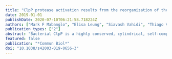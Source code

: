 ```yaml
---
title: "ClpP protease activation results from the reorganization of the electrostatic interaction networks at the entrance pores."
date: 2019-01-01
publishDate: 2020-07-10T06:21:58.718224Z
authors: ["Mark F Mabanglo", "Elisa Leung", "Siavash Vahidi", "Thiago V Seraphim", "Bryan T Eger", "Steve Bryson", "Vaibhav Bhandari", "Jin Lin Zhou", "Yu-Qian Mao", "Kamran Rizzolo", "Marim M Barghash", "Jordan D Goodreid", "Sadhna Phanse", "Mohan Babu", "Leandro R S Barbosa", "Carlos H I Ramos", "Robert A Batey", "Lewis E Kay", "Emil F Pai", "Walid A Houry"]
publication_types: ["2"]
abstract: "Bacterial ClpP is a highly conserved, cylindrical, self-compartmentalizing serine protease required for maintaining cellular proteostasis. Small molecule acyldepsipeptides (ADEPs) and activators of self-compartmentalized proteases 1 (ACP1s) cause dysregulation and activation of ClpP, leading to bacterial cell death, highlighting their potential use as novel antibiotics. Structural changes in Neisseria meningitidis and Escherichia coli ClpP upon binding to novel ACP1 and ADEP analogs were probed by X-ray crystallography, methyl-TROSY NMR, and small angle X-ray scattering. ACP1 and ADEP induce distinct conformational changes in the ClpP structure. However, reorganization of electrostatic interaction networks at the ClpP entrance pores is necessary and sufficient for activation. Further activation is achieved by formation of ordered N-terminal axial loops and reduction in the structural heterogeneity of the ClpP cylinder. Activating mutations recapitulate the structural effects of small molecule activator binding. Our data, together with previous findings, provide a structural basis for a unified mechanism of compound-based ClpP activation."
featured: false
publication: "*Commun Biol*"
doi: "10.1038/s42003-019-0656-3"
---
```


